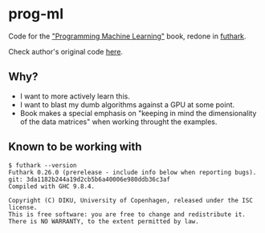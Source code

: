 # prog-ml

Code for the ["Programming Machine Learning"](https://pragprog.com/titles/pplearn/programming-machine-learning/) book, redone in [futhark](https://futhark-lang.org/).

Check author's original code [here](https://github.com/nusco/progml-code).

## Why?

- I want to more actively learn this.
- I want to blast my dumb algorithms against a GPU at some point.
- Book makes a special emphasis on "keeping in mind the dimensionality of the data matrices" when working throught the examples.

## Known to be working with

``` shellsession
$ futhark --version
Futhark 0.26.0 (prerelease - include info below when reporting bugs).
git: 3da1182b244a19d2cb5b6a40006e980ddb36c3af
Compiled with GHC 9.8.4.

Copyright (C) DIKU, University of Copenhagen, released under the ISC license.
This is free software: you are free to change and redistribute it.
There is NO WARRANTY, to the extent permitted by law.
```
